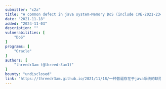 ```yaml
---
submitter: "c2a"
title: "A common defect in java system-Memory DoS (include CVE-2021-2344, CVE-2021-2371, CVE-2021-2376, CVE-2021-2378)"
date: "2021-11-18"
added: "2024-11-03"
description: ""
vulnerabilities: [
    "DoS"
]
programs: [
    "Oracle"
]
authors: [
    "threedr3am (@threedr3am1)"
]
bounty: "undisclosed"
link: "https://threedr3am.github.io/2021/11/18/一种普遍存在于java系统的缺陷-Memory%20DoS/"
---
```




